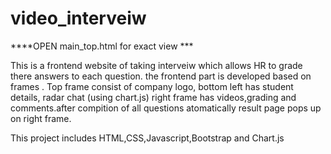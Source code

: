 # video_interveiw
****OPEN main_top.html for exact view ***

This is a frontend website of taking interveiw which allows HR to grade there answers to each question.
the frontend part is developed based on frames . Top frame  consist of company logo, bottom left has student details, radar chat (using chart.js) right frame has videos,grading and comments.after compition of all questions atomatically result page pops up on right frame. 

This project includes HTML,CSS,Javascript,Bootstrap and Chart.js
